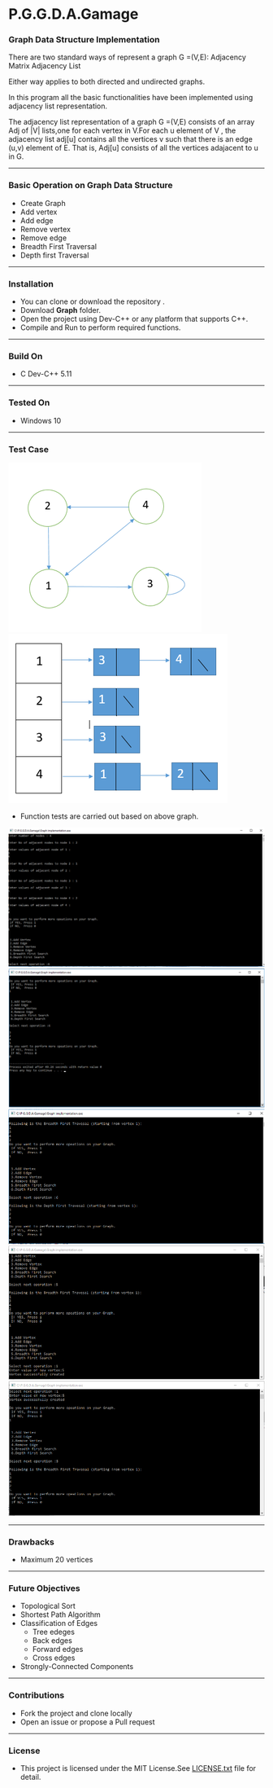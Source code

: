 # P.G.G.D.A.Gamage

### Graph Data Structure Implementation

There are two standard ways of represent a graph G =(V,E):
			Adjacency Matrix
			Adjacency List

Either way applies to both directed and undirected graphs.



In this program all the basic functionalities have been implemented using adjacency list representation.

The adjacency list representation of a graph G =(V,E) consists of an array Adj of |V| lists,one for each vertex in V.For each u element of V , the adjacency list adj[u] contains all the vertices v such that there is an edge (u,v) element of E. That is, Adj[u] consists of all the vertices adajacent to u in G.
___

### Basic Operation on Graph Data Structure

* Create Graph</br>
* Add vertex</br>
* Add edge</br>
* Remove vertex</br>
* Remove edge</br>
* Breadth First Traversal</br>
* Depth first Traversal</br>


____
### Installation

* You can clone or download the repository .
* Download **Graph** folder.
* Open the project using Dev-C++ or any platform that supports C++.
* Compile and Run to perform required functions.
___
### Build On
* C  Dev-C++ 5.11

___
### Tested On
* Windows 10

___
### Test Case

![](Images/testGraph.PNG) ![](Images/testGraph2.PNG)

* Function tests are carried out based on above graph.


![](Images/Scrns1.png)
![](Images/Scrns2.png)
![](Images/Scrns3.png)
![](Images/Scrns4.PNG)
![](Images/Scrns5.PNG)

___
### Drawbacks
* Maximum 20 vertices

___
### Future Objectives

* Topological Sort
* Shortest Path Algorithm
* Classification of Edges
	* Tree edeges
	* Back edges
	* Forward edges
	* Cross edges 
* Strongly-Connected Components

____
### Contributions
* Fork the project and clone locally
* Open an issue or propose a Pull request

___
### License
* This project is licensed under the MIT License.See [LICENSE.txt](https://github.com/FOSSCODY-1/P.G.G.D.A.Gamage/blob/master/LICENSE.txt) file for detail.
    						
